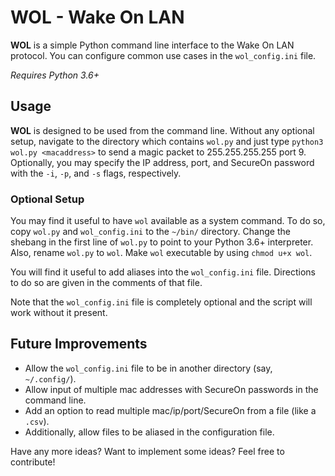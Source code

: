 # WOL - Wake On LAN
**WOL** is a simple Python command line interface to the Wake On LAN protocol.
You can configure common use cases in the `wol_config.ini` file.

_Requires Python 3.6+_

## Usage 
**WOL** is designed to be used from the command line.
Without any optional setup, navigate to the directory which contains `wol.py` and just type `python3 wol.py <macaddress>` to send a magic packet to 255.255.255.255 port 9.
Optionally, you may specify the IP address, port, and SecureOn password with the `-i`, `-p`, and `-s` flags, respectively.

### Optional Setup
You may find it useful to have `wol` available as a system command.
To do so, copy `wol.py` and `wol_config.ini` to the `~/bin/` directory.
Change the shebang in the first line of `wol.py` to point to your Python 3.6+ interpreter.
Also, rename `wol.py` to `wol`.
Make `wol` executable by using `chmod u+x wol`.

You will find it useful to add aliases into the `wol_config.ini` file.
Directions to do so are given in the comments of that file.

Note that the `wol_config.ini` file is completely optional and the script will work without it present.

## Future Improvements
- Allow the `wol_config.ini` file to be in another directory (say, `~/.config/`).
- Allow input of multiple mac addresses with SecureOn passwords in the command line.
- Add an option to read multiple mac/ip/port/SecureOn from a file (like a `.csv`).
- Additionally, allow files to be aliased in the configuration file.

Have any more ideas?
Want to implement some ideas?
Feel free to contribute!
